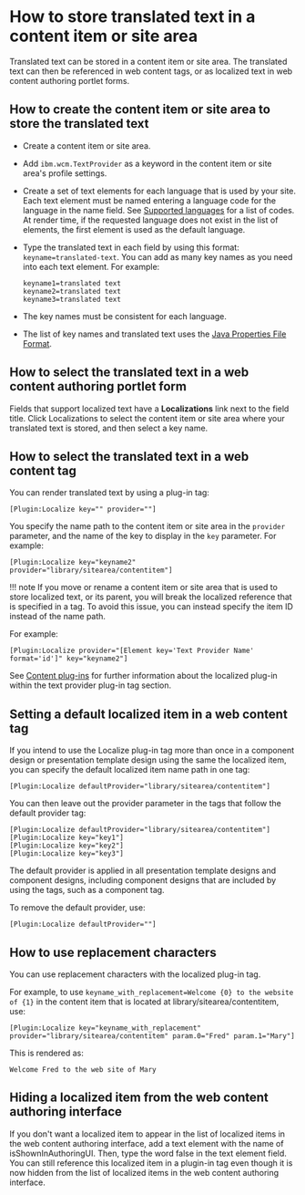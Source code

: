 # How to store translated text in a content item or site area 

Translated text can be stored in a content item or site area. The translated text can then be referenced in web content tags, or as localized text in web content authoring portlet forms.

## How to create the content item or site area to store the translated text

-   Create a content item or site area.
-   Add `ibm.wcm.TextProvider` as a keyword in the content item or site area's profile settings.
-   Create a set of text elements for each language that is used by your site. Each text element must be named entering a language code for the language in the name field. See [Supported languages](../..//deploy_dx/manage/portal_admin_tools/language_support/index.md) for a list of codes. At render time, if the requested language does not exist in the list of elements, the first element is used as the default language.
-   Type the translated text in each field by using this format: `keyname=translated-text`. You can add as many key names as you need into each text element. For example:

    ```
    keyname1=translated text
    keyname2=translated text
    keyname3=translated text
    
    ```

-   The key names must be consistent for each language.
-   The list of key names and translated text uses the [Java Properties File Format](https://docs.oracle.com/javase/7/docs/api/java/util/Properties.html#load%28java.io.Reader%29).

## How to select the translated text in a web content authoring portlet form

Fields that support localized text have a **Localizations** link next to the field title. Click Localizations to select the content item or site area where your translated text is stored, and then select a key name.

## How to select the translated text in a web content tag

You can render translated text by using a plug-in tag:

```
[Plugin:Localize key="" provider=""]
```

You specify the name path to the content item or site area in the `provider` parameter, and the name of the key to display in the `key` parameter. For example:

```
[Plugin:Localize key="keyname2" provider="library/sitearea/contentitem"]
```

!!! note
    If you move or rename a content item or site area that is used to store localized text, or its parent, you will break the localized reference that is specified in a tag. To avoid this issue, you can instead specify the item ID instead of the name path.

For example:

```
[Plugin:Localize provider="[Element key='Text Provider Name' format='id']" key="keyname2"]
```

See [Content plug-ins](../../manage_content/wcm_authoring/authoring_portlet/content_management_artifacts/tags/creating_plugin_tag/content_plugins/index.md) for further information about the localized plug-in within the text provider plug-in tag section.

## Setting a default localized item in a web content tag

If you intend to use the Localize plug-in tag more than once in a component design or presentation template design using the same the localized item, you can specify the default localized item name path in one tag:

```
[Plugin:Localize defaultProvider="library/sitearea/contentitem"]
```

You can then leave out the provider parameter in the tags that follow the default provider tag:

```
[Plugin:Localize defaultProvider="library/sitearea/contentitem"]
[Plugin:Localize key="key1"]
[Plugin:Localize key="key2"]
[Plugin:Localize key="key3"]

```

The default provider is applied in all presentation template designs and component designs, including component designs that are included by using the tags, such as a component tag.

To remove the default provider, use:

```
[Plugin:Localize defaultProvider=""]
```

## How to use replacement characters

You can use replacement characters with the localized plug-in tag.

For example, to use `keyname_with_replacement=Welcome {0} to the website of {1}` in the content item that is located at library/sitearea/contentitem, use:

```
[Plugin:Localize key="keyname_with_replacement" provider="library/sitearea/contentitem" param.0="Fred" param.1="Mary"]
```

This is rendered as:

```
Welcome Fred to the web site of Mary
```

## Hiding a localized item from the web content authoring interface

If you don't want a localized item to appear in the list of localized items in the web content authoring interface, add a text element with the name of isShownInAuthoringUI. Then, type the word false in the text element field. You can still reference this localized item in a plugin-in tag even though it is now hidden from the list of localized items in the web content authoring interface.


